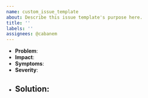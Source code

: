 ```yaml
---
name: custom_issue_template
about: Describe this issue template's purpose here.
title: ''
labels: ''
assignees: @cabanem
---
```

- **Problem**:  
- **Impact**:   
- **Symptoms**: 
- **Severity**: 
- **Solution**:
    -
